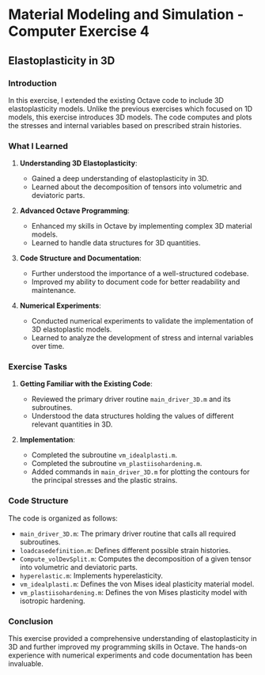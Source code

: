 # Material Modeling and Simulation - Computer Exercise 4

## Elastoplasticity in 3D

### Introduction
In this exercise, I extended the existing Octave code to include 3D elastoplasticity models. Unlike the previous exercises which focused on 1D models, this exercise introduces 3D models. The code computes and plots the stresses and internal variables based on prescribed strain histories.

### What I Learned
1. **Understanding 3D Elastoplasticity**:
   - Gained a deep understanding of elastoplasticity in 3D.
   - Learned about the decomposition of tensors into volumetric and deviatoric parts.

2. **Advanced Octave Programming**:
   - Enhanced my skills in Octave by implementing complex 3D material models.
   - Learned to handle data structures for 3D quantities.

3. **Code Structure and Documentation**:
   - Further understood the importance of a well-structured codebase.
   - Improved my ability to document code for better readability and maintenance.

4. **Numerical Experiments**:
   - Conducted numerical experiments to validate the implementation of 3D elastoplastic models.
   - Learned to analyze the development of stress and internal variables over time.

### Exercise Tasks
1. **Getting Familiar with the Existing Code**:
   - Reviewed the primary driver routine `main_driver_3D.m` and its subroutines.
   - Understood the data structures holding the values of different relevant quantities in 3D.

2. **Implementation**:
   - Completed the subroutine `vm_idealplasti.m`.
   - Completed the subroutine `vm_plastiisohardening.m`.
   - Added commands in `main_driver_3D.m` for plotting the contours for the principal stresses and the plastic strains.

### Code Structure
The code is organized as follows:
- `main_driver_3D.m`: The primary driver routine that calls all required subroutines.
- `loadcasedefinition.m`: Defines different possible strain histories.
- `Compute_volDevSplit.m`: Computes the decomposition of a given tensor into volumetric and deviatoric parts.
- `hyperelastic.m`: Implements hyperelasticity.
- `vm_idealplasti.m`: Defines the von Mises ideal plasticity material model.
- `vm_plastiisohardening.m`: Defines the von Mises plasticity model with isotropic hardening.

### Conclusion
This exercise provided a comprehensive understanding of elastoplasticity in 3D and further improved my programming skills in Octave. The hands-on experience with numerical experiments and code documentation has been invaluable.
